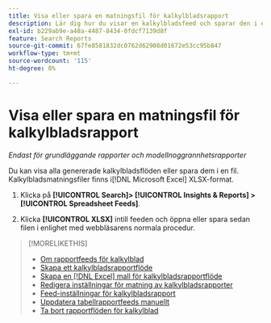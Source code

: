 ```yaml
---
title: Visa eller spara en matningsfil för kalkylbladsrapport
description: Lär dig hur du visar en kalkylbladsfeed och sparar den i en fil.
exl-id: b229ab9e-a48a-4487-8434-0fdcf7139d8f
feature: Search Reports
source-git-commit: 67fe8581832dc0762d62908d01672e53cc95b847
workflow-type: tm+mt
source-wordcount: '115'
ht-degree: 0%

---
```


# Visa eller spara en matningsfil för kalkylbladsrapport

*Endast för grundläggande rapporter och modellnoggrannhetsrapporter*

Du kan visa alla genererade kalkylbladsflöden eller spara dem i en fil. Kalkylbladsmatningsfiler finns i[!DNL Microsoft Excel] XLSX-format.

1. Klicka på **[!UICONTROL Search]> [!UICONTROL Insights & Reports] >[!UICONTROL Spreadsheet Feeds]**.

1. Klicka **[!UICONTROL XLSX]** intill feeden och öppna eller spara sedan filen i enlighet med webbläsarens normala procedur.

>[!MORELIKETHIS]
>
>* [Om rapportfeeds för kalkylblad](spreadsheet-feed-about.md)
>* [Skapa ett kalkylbladsrapportflöde](spreadsheet-feed-create.md)
>* [Skapa en [!DNL Excel] mall för kalkylbladsrapportflöde](spreadsheet-feed-create-excel-template.md)
>* [Redigera inställningar för matning av kalkylbladsrapporter](spreadsheet-feed-edit.md)
>* [Feed-inställningar för kalkylbladsrapport](spreadsheet-feed-settings.md)
>* [Uppdatera tabellrapportfeeds manuellt](spreadsheet-feed-refresh.md)
>* [Ta bort rapportflöden för kalkylblad](spreadsheet-feed-delete.md)
